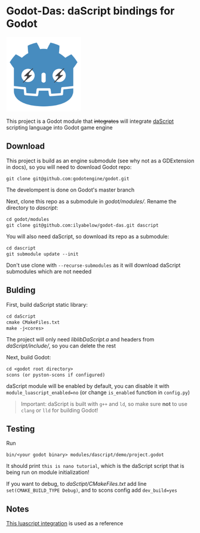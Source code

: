 # Godot-Das: daScript bindings for Godot


<img src="logo.png" width="200" height="200">


This project is a Godot module that ~~integrates~~ will integrate [daScript](https://dascript.org/) scripting language into Godot game engine

## Download

This project is build as an engine submodule (see why not as a GDExtension in docs), so you will need to download Godot repo:

```
git clone git@github.com:godotengine/godot.git
```

The develompent is done on Godot's master branch

Next, clone this repo as a submodule in *godot/modules/*. Rename the directory to *dascript*:

```
cd godot/modules
git clone git@github.com:ilyabelow/godot-das.git dascript
```

You will also need daScript, so download its repo as a submodule:

```
cd dascript
git submodule update --init
```

Don't use clone with `--recurse-submodules` as it will download daScript submodules which are not needed

## Bulding

First, build daScript static library:

```
cd daScript
cmake CMakeFiles.txt
make -j<cores>
```

The project will only need *liblibDaScript.a* and headers from *daScript/include/*, so you can delete the rest

Next, build Godot:

```
cd <godot root directory>
scons (or pyston-scons if configured)
```

daScript module will be enabled by default, you can disable it with `module_luascript_enabled=no` (or change `is_enabled` function in `config.py`)

> Important: daScript is built with `g++` and `ld`, so make sure **not** to use `clang` or `lld` for building Godot! 

## Testing

Run

```
bin/<your godot binary> modules/dascript/demo/project.godot
```

It should print `this is nano tutorial`, which is the daScript script that is being run on module initialization!

If you want to debug, to *daSctipt/CMakeFiles.txt* add line `set(CMAKE_BUILD_TYPE Debug)`, and to scons config add `dev_build=yes`


## Notes

[This luascript integration](https://github.com/perbone/luascript) is used as a reference